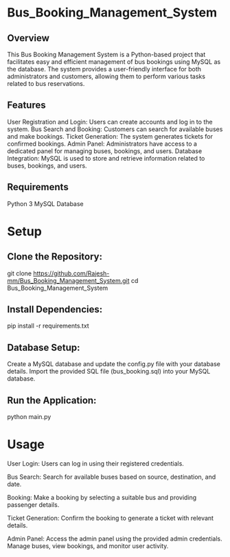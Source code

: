 # Bus_Booking_Management_System

## Overview
This Bus Booking Management System is a Python-based project that facilitates easy and efficient management of bus bookings using MySQL as the database. The system provides a user-friendly interface for both administrators and customers, allowing them to perform various tasks related to bus reservations.

## Features
User Registration and Login: Users can create accounts and log in to the system.
Bus Search and Booking: Customers can search for available buses and make bookings.
Ticket Generation: The system generates tickets for confirmed bookings.
Admin Panel: Administrators have access to a dedicated panel for managing buses, bookings, and users.
Database Integration: MySQL is used to store and retrieve information related to buses, bookings, and users.

## Requirements
Python 3
MySQL Database


# Setup

## Clone the Repository:

git clone https://github.com/Rajesh-mm/Bus_Booking_Management_System.git
cd Bus_Booking_Management_System

## Install Dependencies:

pip install -r requirements.txt

## Database Setup:

Create a MySQL database and update the config.py file with your database details.
Import the provided SQL file (bus_booking.sql) into your MySQL database.

## Run the Application:

python main.py

# Usage
User Login:
Users can log in using their registered credentials.

Bus Search:
Search for available buses based on source, destination, and date.

Booking:
Make a booking by selecting a suitable bus and providing passenger details.

Ticket Generation:
Confirm the booking to generate a ticket with relevant details.

Admin Panel:
Access the admin panel using the provided admin credentials.
Manage buses, view bookings, and monitor user activity.

